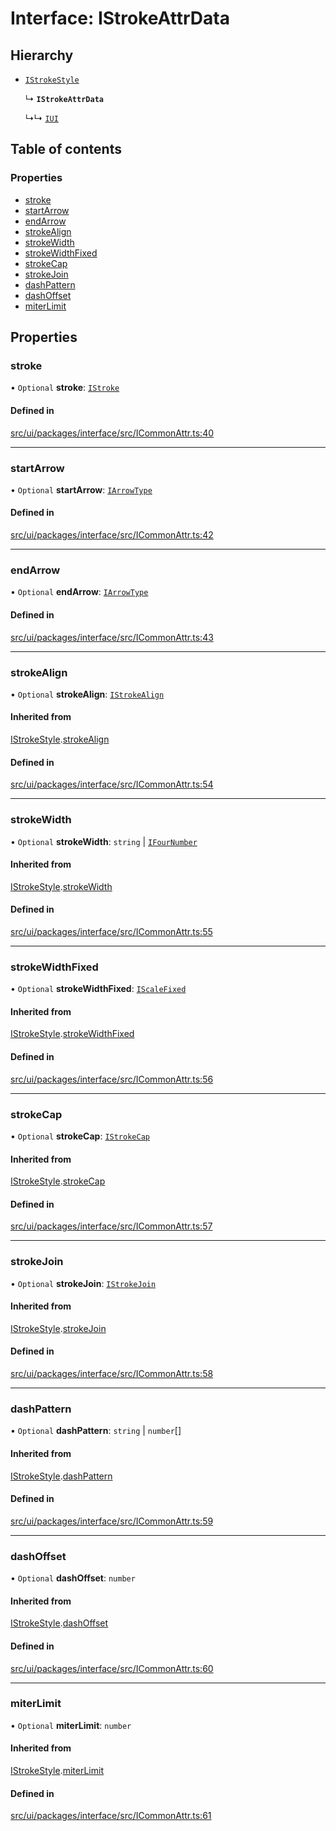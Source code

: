 # Interface: IStrokeAttrData

## Hierarchy

- [`IStrokeStyle`](IStrokeStyle.md)

  ↳ **`IStrokeAttrData`**

  ↳↳ [`IUI`](IUI.md)

## Table of contents

### Properties

- [stroke](IStrokeAttrData.md#stroke)
- [startArrow](IStrokeAttrData.md#startarrow)
- [endArrow](IStrokeAttrData.md#endarrow)
- [strokeAlign](IStrokeAttrData.md#strokealign)
- [strokeWidth](IStrokeAttrData.md#strokewidth)
- [strokeWidthFixed](IStrokeAttrData.md#strokewidthfixed)
- [strokeCap](IStrokeAttrData.md#strokecap)
- [strokeJoin](IStrokeAttrData.md#strokejoin)
- [dashPattern](IStrokeAttrData.md#dashpattern)
- [dashOffset](IStrokeAttrData.md#dashoffset)
- [miterLimit](IStrokeAttrData.md#miterlimit)

## Properties

### stroke

• `Optional` **stroke**: [`IStroke`](../modules.md#istroke)

#### Defined in

[src/ui/packages/interface/src/ICommonAttr.ts:40](https://github.com/leaferjs/leafer-ui/blob/a20ecb9bdfba27311c7c73d6d251875f5dedca2b/packages/interface/src/ICommonAttr.ts#L40)

___

### startArrow

• `Optional` **startArrow**: [`IArrowType`](../modules.md#iarrowtype)

#### Defined in

[src/ui/packages/interface/src/ICommonAttr.ts:42](https://github.com/leaferjs/leafer-ui/blob/a20ecb9bdfba27311c7c73d6d251875f5dedca2b/packages/interface/src/ICommonAttr.ts#L42)

___

### endArrow

• `Optional` **endArrow**: [`IArrowType`](../modules.md#iarrowtype)

#### Defined in

[src/ui/packages/interface/src/ICommonAttr.ts:43](https://github.com/leaferjs/leafer-ui/blob/a20ecb9bdfba27311c7c73d6d251875f5dedca2b/packages/interface/src/ICommonAttr.ts#L43)

___

### strokeAlign

• `Optional` **strokeAlign**: [`IStrokeAlign`](../modules.md#istrokealign)

#### Inherited from

[IStrokeStyle](IStrokeStyle.md).[strokeAlign](IStrokeStyle.md#strokealign)

#### Defined in

[src/ui/packages/interface/src/ICommonAttr.ts:54](https://github.com/leaferjs/leafer-ui/blob/a20ecb9bdfba27311c7c73d6d251875f5dedca2b/packages/interface/src/ICommonAttr.ts#L54)

___

### strokeWidth

• `Optional` **strokeWidth**: `string` \| [`IFourNumber`](../modules.md#ifournumber)

#### Inherited from

[IStrokeStyle](IStrokeStyle.md).[strokeWidth](IStrokeStyle.md#strokewidth)

#### Defined in

[src/ui/packages/interface/src/ICommonAttr.ts:55](https://github.com/leaferjs/leafer-ui/blob/a20ecb9bdfba27311c7c73d6d251875f5dedca2b/packages/interface/src/ICommonAttr.ts#L55)

___

### strokeWidthFixed

• `Optional` **strokeWidthFixed**: [`IScaleFixed`](../modules.md#iscalefixed)

#### Inherited from

[IStrokeStyle](IStrokeStyle.md).[strokeWidthFixed](IStrokeStyle.md#strokewidthfixed)

#### Defined in

[src/ui/packages/interface/src/ICommonAttr.ts:56](https://github.com/leaferjs/leafer-ui/blob/a20ecb9bdfba27311c7c73d6d251875f5dedca2b/packages/interface/src/ICommonAttr.ts#L56)

___

### strokeCap

• `Optional` **strokeCap**: [`IStrokeCap`](../modules.md#istrokecap)

#### Inherited from

[IStrokeStyle](IStrokeStyle.md).[strokeCap](IStrokeStyle.md#strokecap)

#### Defined in

[src/ui/packages/interface/src/ICommonAttr.ts:57](https://github.com/leaferjs/leafer-ui/blob/a20ecb9bdfba27311c7c73d6d251875f5dedca2b/packages/interface/src/ICommonAttr.ts#L57)

___

### strokeJoin

• `Optional` **strokeJoin**: [`IStrokeJoin`](../modules.md#istrokejoin)

#### Inherited from

[IStrokeStyle](IStrokeStyle.md).[strokeJoin](IStrokeStyle.md#strokejoin)

#### Defined in

[src/ui/packages/interface/src/ICommonAttr.ts:58](https://github.com/leaferjs/leafer-ui/blob/a20ecb9bdfba27311c7c73d6d251875f5dedca2b/packages/interface/src/ICommonAttr.ts#L58)

___

### dashPattern

• `Optional` **dashPattern**: `string` \| `number`[]

#### Inherited from

[IStrokeStyle](IStrokeStyle.md).[dashPattern](IStrokeStyle.md#dashpattern)

#### Defined in

[src/ui/packages/interface/src/ICommonAttr.ts:59](https://github.com/leaferjs/leafer-ui/blob/a20ecb9bdfba27311c7c73d6d251875f5dedca2b/packages/interface/src/ICommonAttr.ts#L59)

___

### dashOffset

• `Optional` **dashOffset**: `number`

#### Inherited from

[IStrokeStyle](IStrokeStyle.md).[dashOffset](IStrokeStyle.md#dashoffset)

#### Defined in

[src/ui/packages/interface/src/ICommonAttr.ts:60](https://github.com/leaferjs/leafer-ui/blob/a20ecb9bdfba27311c7c73d6d251875f5dedca2b/packages/interface/src/ICommonAttr.ts#L60)

___

### miterLimit

• `Optional` **miterLimit**: `number`

#### Inherited from

[IStrokeStyle](IStrokeStyle.md).[miterLimit](IStrokeStyle.md#miterlimit)

#### Defined in

[src/ui/packages/interface/src/ICommonAttr.ts:61](https://github.com/leaferjs/leafer-ui/blob/a20ecb9bdfba27311c7c73d6d251875f5dedca2b/packages/interface/src/ICommonAttr.ts#L61)
